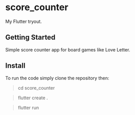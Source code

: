 # score_counter

My Flutter tryout.

## Getting Started

Simple score counter app for board games like Love Letter.

## Install

To run the code simply clone the repository then:

> cd score_counter

> flutter create .

> flutter run